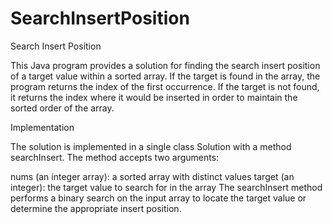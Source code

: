 # SearchInsertPosition
Search Insert Position

This Java program provides a solution for finding the search insert position of a target value within a sorted array. If the target is found in the array, the program returns the index of the first occurrence. If the target is not found, it returns the index where it would be inserted in order to maintain the sorted order of the array.

Implementation

The solution is implemented in a single class Solution with a method searchInsert. The method accepts two arguments:

nums (an integer array): a sorted array with distinct values
target (an integer): the target value to search for in the array
The searchInsert method performs a binary search on the input array to locate the target value or determine the appropriate insert position.